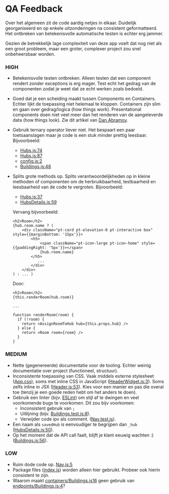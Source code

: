 
# QA Feedback

Over het algemeen zit de code aardig netjes in elkaar. Duidelijk georganiseerd en op enkele uitzonderingen na consistent geformatteerd. 
Het ontbreken van betekenisvolle automatische testen is echter erg jammer. 

Gezien de betrekkelijk lage complexiteit van deze app voelt dat nog niet als een groot probleem, maar een groter, complexer project zou snel onbeheersbaar worden.


### HIGH
- Betekenisvolle testen ontbreken. Alleen testen dat een component rendert zonder exceptions is erg mager. Test echt het gedrag van de componenten zodat je weet dat ze echt werken zoals bedoeld.

- Goed dat je een scheiding maakt tussen Components en Containers. Echter lijkt de toepassing niet helemaal te kloppen.
  Containers zijn slim en gaan over gedrag/logica (how things work). Presentational components doen niet veel meer dan het renderen van de aangeleverde data (how things look).
  Zie dit artikel van [Dan Abramov](https://medium.com/@dan_abramov/smart-and-dumb-components-7ca2f9a7c7d0).

- Gebruik ternary operator liever niet. Het bespaart een paar toetsaanslagen maar je code is een stuk minder prettig leesbaar.
  Bijvoorbeeld:
  - [Hubs.js:74](https://github.com/Badmuts/hsleiden-ipsenh-front/blob/master/src/containers/Hubs.js#L74)
  - [Hubs.js:87](https://github.com/Badmuts/hsleiden-ipsenh-front/blob/master/src/containers/Hubs.js#L87)
  - [config.js:2](https://github.com/Badmuts/hsleiden-ipsenh-front/blob/master/src/config.js#L2)
  - [Buildings.js:48](https://github.com/Badmuts/hsleiden-ipsenh-front/blob/master/src/containers/Buildings.js#L48)
- Splits grote methods op. Splits verantwoordelijkheden op in kleine methoden of componenten om de herbruikbaarheid, testbaarheid en leesbaarheid van de code te vergroten.
  Bijvoorbeeld:
  - [Hubs.js:37](https://github.com/Badmuts/hsleiden-ipsenh-front/blob/master/src/containers/Hubs.js#L37)
  - [HubsDetails.js:59](https://github.com/Badmuts/hsleiden-ipsenh-front/blob/master/src/containers/HubsDetails.js#L59)

  Vervang bijvoorbeeld:

      <h2>Room</h2>
      {hub.room.name ? (
          <div className="pt-card pt-elevation-0 pt-interactive box" style={{marginBottom: '15px'}}>
              <h5>
                  <span className="pt-icon-large pt-icon-home" style={{paddingRight: '5px'}}></span>
                  {hub.room.name}
              </h5>
                 ...
              </div>
          </div>
      ) : ... )

  Door:

      <h2>Room</h2>
      {this.renderRoom(hub.room)}

      ...

      function renderRoom(room) {
        if (!room) {
          return <AssignRoomToHub hub={this.props.hub} />
        } else {
          return <Room room={room} />
        }
      }

### MEDIUM
- Nette (gegenereerde) documentatie voor de tooling. Echter weinig documentatie over project (functioneel, structuur).
- Inconsistente toepassing van CSS.
  Vaak middels externe stylesheet ([App.css](https://github.com/Badmuts/hsleiden-ipsenh-front/blob/master/src/App.css)),
  soms met inline CSS in JavaScript ([HeaderWidget.js:3](https://github.com/Badmuts/hsleiden-ipsenh-front/blob/master/src/components/HeaderWidget.js#L3)).
  Soms zelfs inline in JSX ([Header.js:53](https://github.com/Badmuts/hsleiden-ipsenh-front/blob/master/src/components/Header/Header.js#L53)).
  Kies voor een manier en pas die overal toe (tenzij je een goede reden hebt om het anders te doen).
- Gebruik een linter (bijv. [ESLint](http://eslint.org/)) om stijl af te dwingen en veel voorkomende bugs te voorkomen. Dit zou bijv voorkomen:
  - Inconsistent gebruik van `;`
  - Uitlijning (bijv. [Buildings.test.js:8](https://github.com/Badmuts/hsleiden-ipsenh-front/blob/master/src/containers/Buildings.test.js#L8)).
  - Verwijder code ipv als comment. ([Nav.test.js](https://github.com/Badmuts/hsleiden-ipsenh-front/blob/master/src/components/Nav.test.js#L5)).
- Een naam als `savedHub` is eenvoudiger te begrijpen dan `_hub` ([HubsDetails.js:50](https://github.com/Badmuts/hsleiden-ipsenh-front/blob/master/src/containers/HubsDetails.js#L50)).
- Op het moment dat de API call faalt, blijft je klant eeuwig wachten :) ([Buildings.js:56](https://github.com/Badmuts/hsleiden-ipsenh-front/blob/master/src/containers/Buildings.js#L56)).

### LOW
- Ruim dode code op. [Nav.js:5](https://github.com/Badmuts/hsleiden-ipsenh-front/blob/master/src/components/Nav.js#L12)
- Package files ([index.js](https://github.com/Badmuts/hsleiden-ipsenh-front/blob/master/src/components/Header/index.js)) worden alleen hier gebruikt. Probeer ook hierin consistent te zijn.
- Waarom maakt [containers/Buildings.js16](https://github.com/Badmuts/hsleiden-ipsenh-front/blob/master/src/containers/Buildings.js#L16) geen gebruik van [endpoints/Buildings.js:4](https://github.com/Badmuts/hsleiden-ipsenh-front/blob/master/src/endpoints/buildings.js#L4)?
